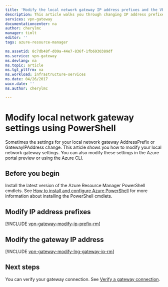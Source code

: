 ```yaml
---
title: 'Modify the local network gateway IP address prefixes and the VPN Gateway IP address| Azure| PowerShell| Azure'
description: This article walks you through changing IP address prefixes for your local network gateway
services: vpn-gateway
documentationcenter: na
author: cherylmc
manager: timlt
editor: ''
tags: azure-resource-manager

ms.assetid: 8c7db48f-d09a-44e7-836f-1fb6930389df
ms.service: vpn-gateway
ms.devlang: na
ms.topic: article
ms.tgt_pltfrm: na
ms.workload: infrastructure-services
ms.date: 04/26/2017
wacn.date: ''
ms.author: cherylmc

---
```

# Modify local network gateway settings using PowerShell

Sometimes the settings for your local network gateway AddressPrefix or GatewayIPAddress change. This article shows you how to modify your local network gateway settings. You can also modify these settings in the Azure portal preview or using the Azure CLI.

## Before you begin

Install the latest version of the Azure Resource Manager PowerShell cmdlets. See [How to install and configure Azure PowerShell](https://docs.microsoft.com/powershell/azureps-cmdlets-docs) for more information about installing the PowerShell cmdlets.

## Modify IP address prefixes

[!INCLUDE [vpn-gateway-modify-ip-prefix-rm](../../includes/vpn-gateway-modify-ip-prefix-rm-include.md)]

## Modify the gateway IP address

[!INCLUDE [vpn-gateway-modify-lng-gateway-ip-rm](../../includes/vpn-gateway-modify-lng-gateway-ip-rm-include.md)]

## Next steps

You can verify your gateway connection. See [Verify a gateway connection](vpn-gateway-verify-connection-resource-manager.md).
